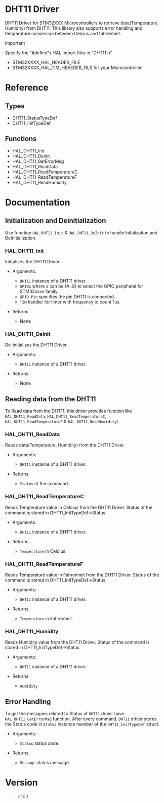 # DHT11 Driver
DHT11 Driver for STM32XXX Microcontrollers to retrieve data(Temperature, Humidity) from DHT11. This library also supports error handling and temperature conversion between Celcius and fahrenheit.

>[!IMPORTANT]
Specify the "#define"s HAL import files in "DHT11.h"
+ STM32XXXX_HAL_HEADER_FILE
+ STM32XXXX_HAL_TIM_HEAEDER_FILE
for your Microcontroller.

# Reference
## Types
+ DHT11_StatusTypeDef
+ DHT11_InitTypeDef

## Functions
+ HAL_DHT11_Init
+ HAL_DHT11_DeInit
+ HAL_DHT11_GetErrorMsg
+ HAL_DHT11_ReadData
+ HAL_DHT11_ReadTemperatureC
+ HAL_DHT11_ReadTemperatureF
+ HAL_DHT11_ReadHumidity

# Documentation
## Initialization and Deinitialization
Use function `HAL_DHT11_Init` & `HAL_DHT11_DeInit` to handle Initalization and DeInitialization.

### HAL_DHT11_Init
Intitalizes the DHT11 Driver.

- Arguments: 
    + `DHT11` instance of a DHT11 driver.
    + `GPIOx` where x can be (A..G) to select the GPIO peripheral for STM32xxxx family.
    + `GPIO_Pin` specifies the pin DHT11 is connected.
    + `TIM` handler for timer with frequency to count 1us.

- Returns:
    + None

### HAL_DHT11_DeInit
De-initializes the DHT11 Driver.

- Arguments:
    + `DHT11` instance of a DHT11 driver.

- Returns:
    + None

## Reading data from the DHT11
To Read data from the DHT11, this driver provides function like `HAL_DHT11_ReadData`, `HAL_DHT11_ReadTemperatureC`, `HAL_DHT11_ReadTemperatureF` & `HAL_DHT11_ReadHumidity`/

### HAL_DHT11_ReadData
Reads data(Temperature, Humidity) from the DHT11 Driver.

- Arguments:
    + `DHT11` instance of a DHT11 driver.

- Returns:
    + `Status` of the command.

### HAL_DHT11_ReadTemperatureC
Reads Temperature value in Celcius from the DHT11 Driver. Status of the command is stored in DHT11_InitTypeDef->Status.

- Arguments:
    + `DHT11` instance of a DHT11 driver.

- Returns:
    + `Temperature` in Celcius.

### HAL_DHT11_ReadTemperatureF
Reads Temperature value in Fahrenheit from the DHT11 Driver. Status of the command is stored in DHT11_InitTypeDef->Status.

- Arguments:
    + `DHT11` instance of a DHT11 driver.

- Returns:
    + `Temperature` in Fahrenheit.

### HAL_DHT11_Humidity
Reads Humidity value from the DHT11 Driver. Status of the command is stored in DHT11_InitTypeDef->Status.

- Arguments:
    + `DHT11` instance of a DHT11 driver.

- Returns:
    + `Humidity`

## Error Handling
To get the messgaes related to Status of `DHT11` driver have `HAL_DHT11_GetErrorMsg` function. After every command, `DHT11` driver stores the Status code in `Status` instance member of the `DHT11_InitTypeDef` struct. 

- Arguments:
    + `Status` status code.

- Returns:
    + `Message` status message.

# Version
>v1.0.1